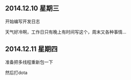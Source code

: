 ## 2014.12.10 星期三

开始编写开发日志

天气好冷啊，工作日只有晚上有时间写这个，周末又各种事情...

## 2014.12.11 星期四

准备把多线程重新包一下

然后打dota
